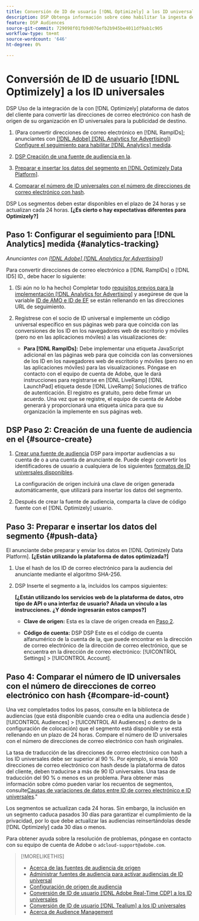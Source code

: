 ```yaml
---
title: Conversión de ID de usuario [!DNL Optimizely] a los ID universales
description: DSP Obtenga información sobre cómo habilitar la ingesta de datos en el sitio web de [!DNL Optimizely] segmentos de origen.
feature: DSP Audiences
source-git-commit: 729098f01fb9d076efb2b945be4011df9ab1c905
workflow-type: tm+mt
source-wordcount: '646'
ht-degree: 0%

---
```


# Conversión de ID de usuario [!DNL Optimizely] a los ID universales

DSP Uso de la integración de la con [!DNL Optimizely] plataforma de datos del cliente para convertir las direcciones de correo electrónico con hash de origen de su organización en ID universales para la publicidad de destino.

1. (Para convertir direcciones de correo electrónico en [!DNL RampIDs]<!-- or [!DNL ID5] IDs -->; anunciantes con [[!DNL Adobe] [!DNL Analytics for Advertising]](/help/integrations/analytics/overview.md)) [Configure el seguimiento para habilitar [!DNL Analytics] medida](#analytics-tracking).

1. [DSP Creación de una fuente de audiencia en la](#source-create).

1. [Preparar e insertar los datos del segmento en [!DNL Optimizely Data Platform]](#push-data).

1. [Comparar el número de ID universales con el número de direcciones de correo electrónico con hash](#compare-id-count).

DSP Los segmentos deben estar disponibles en el plazo de 24 horas y se actualizan cada 24 horas. **[¿Es cierto o hay expectativas diferentes para Optimizely?]**

## Paso 1: Configurar el seguimiento para [!DNL Analytics] medida {#analytics-tracking}

*Anunciantes con [[!DNL Adobe] [!DNL Analytics for Advertising]](/help/integrations/analytics/overview.md))*

Para convertir direcciones de correo electrónico a [!DNL RampIDs] o [!DNL ID5] ID., debe hacer lo siguiente:

1. (Si aún no lo ha hecho) Completar todo [requisitos previos para la implementación [!DNL Analytics for Advertising]](/help/integrations/analytics/prerequisites.md) y asegúrese de que la variable [ID de AMO e ID de EF](/help/integrations/analytics/ids.md) se están rellenando en las direcciones URL de seguimiento.

1. Regístrese con el socio de ID universal e implemente un código universal específico en sus páginas web para que coincida con las conversiones de los ID en los navegadores web de escritorio y móviles (pero no en las aplicaciones móviles) a las visualizaciones de:

   * **Para [!DNL RampIDs]:** Debe implementar una etiqueta JavaScript adicional en las páginas web para que coincida con las conversiones de los ID en los navegadores web de escritorio y móviles (pero no en las aplicaciones móviles) para las visualizaciones. Póngase en contacto con el equipo de cuenta de Adobe, que le dará instrucciones para registrarse en [!DNL LiveRamp] [!DNL LaunchPad] etiqueta desde [!DNL LiveRamp] Soluciones de tráfico de autenticación. El registro es gratuito, pero debe firmar un acuerdo. Una vez que se registre, el equipo de cuenta de Adobe generará y proporcionará una etiqueta única para que su organización la implemente en sus páginas web.

## DSP Paso 2: Creación de una fuente de audiencia en el {#source-create}

1. [Crear una fuente de audiencia](source-manage.md) DSP para importar audiencias a su cuenta de o a una cuenta de anunciante de. Puede elegir convertir los identificadores de usuario a cualquiera de los siguientes [formatos de ID universales disponibles](source-about.md).

   La configuración de origen incluirá una clave de origen generada automáticamente, que utilizará para insertar los datos del segmento.

1. Después de crear la fuente de audiencia, comparta la clave de código fuente con el [!DNL Optimizely] usuario.

## Paso 3: Preparar e insertar los datos del segmento {#push-data}

El anunciante debe preparar y enviar los datos en [!DNL Optimizely Data Platform].  **[¿Están utilizando la plataforma de datos optimizada?]**  <!-- Data Platform? -->

1. Use el hash de los ID de correo electrónico para la audiencia del anunciante mediante el algoritmo SHA-256.

1. DSP Inserte el segmento a la, incluidos los campos siguientes:

   **[¿Están utilizando los servicios web de la plataforma de datos, otro tipo de API o una interfaz de usuario? Añada un vínculo a las instrucciones. ¿Y dónde ingresarán estos campos?]**  <!-- Are they using the Data Platform web services or what? Add a link to instructions. And where will they input these fields?  -->

   * **Clave de origen:** Esta es la clave de origen creada en [Paso 2](#source-create).

   * **Código de cuenta:** DSP DSP Este es el código de cuenta alfanumérico de la cuenta de la, que puede encontrar en la dirección de correo electrónico de la dirección de correo electrónico, que se encuentra en la dirección de correo electrónico: [!UICONTROL Settings] > [!UICONTROL Account].

## Paso 4: Comparar el número de ID universales con el número de direcciones de correo electrónico con hash {#compare-id-count}

Una vez completados todos los pasos, consulte en la biblioteca de audiencias (que está disponible cuando crea o edita una audiencia desde ) [!UICONTROL Audiences] > [!UICONTROL All Audiences] o dentro de la configuración de colocación) que el segmento está disponible y se está rellenando en un plazo de 24 horas. Compare el número de ID universales con el número de direcciones de correo electrónico con hash originales.

La tasa de traducción de las direcciones de correo electrónico con hash a los ID universales debe ser superior al 90 %. Por ejemplo, si envía 100 direcciones de correo electrónico con hash desde la plataforma de datos del cliente, deben traducirse a más de 90 ID universales. Una tasa de traducción del 90 % o menos es un problema. Para obtener más información sobre cómo pueden variar los recuentos de segmentos, consulte[Causas de variaciones de datos entre ID de correo electrónico e ID universales](#universal-ids-data-variances).&quot;

Los segmentos se actualizan cada 24 horas. Sin embargo, la inclusión en un segmento caduca pasados 30 días para garantizar el cumplimiento de la privacidad, por lo que debe actualizar las audiencias reinsertándolas desde [!DNL Optimizely] cada 30 días o menos.

Para obtener ayuda sobre la resolución de problemas, póngase en contacto con su equipo de cuenta de Adobe o `adcloud-support@adobe.com`.

>[!MORELIKETHIS]
>
>* [Acerca de las fuentes de audiencia de origen](/help/dsp/audiences/sources/source-about.md)
>* [Administrar fuentes de audiencia para activar audiencias de ID universal](source-manage.md)
>* [Configuración de origen de audiencia](source-settings.md)
>* [Conversión de ID de usuario [!DNL Adobe Real-Time CDP] a los ID universales](/help/dsp/audiences/sources/source-adobe-rtcdp.md)
>* [Conversión de ID de usuario [!DNL Tealium] a los ID universales](/help/dsp/audiences/sources/source-tealium.md)
>* [Acerca de Audience Management](/help/dsp/audiences/audience-about.md)
